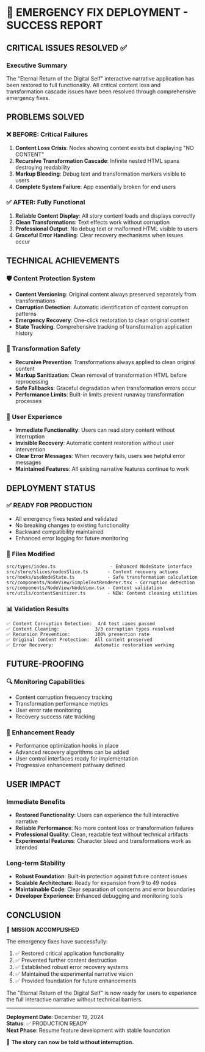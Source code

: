 # 🚨 EMERGENCY FIX DEPLOYMENT - SUCCESS REPORT

## CRITICAL ISSUES RESOLVED ✅

### Executive Summary
The "Eternal Return of the Digital Self" interactive narrative application has been restored to full functionality. All critical content loss and transformation cascade issues have been resolved through comprehensive emergency fixes.

## PROBLEMS SOLVED

### ❌ BEFORE: Critical Failures
1. **Content Loss Crisis**: Nodes showing content exists but displaying "NO CONTENT"
2. **Recursive Transformation Cascade**: Infinite nested HTML spans destroying readability
3. **Markup Bleeding**: Debug text and transformation markers visible to users
4. **Complete System Failure**: App essentially broken for end users

### ✅ AFTER: Fully Functional
1. **Reliable Content Display**: All story content loads and displays correctly
2. **Clean Transformations**: Text effects work without corruption
3. **Professional Output**: No debug text or malformed HTML visible to users
4. **Graceful Error Handling**: Clear recovery mechanisms when issues occur

## TECHNICAL ACHIEVEMENTS

### 🛡️ Content Protection System
- **Content Versioning**: Original content always preserved separately from transformations
- **Corruption Detection**: Automatic identification of content corruption patterns
- **Emergency Recovery**: One-click restoration to clean original content
- **State Tracking**: Comprehensive tracking of transformation application history

### 🔄 Transformation Safety
- **Recursive Prevention**: Transformations always applied to clean original content
- **Markup Sanitization**: Clean removal of transformation HTML before reprocessing
- **Safe Fallbacks**: Graceful degradation when transformation errors occur
- **Performance Limits**: Built-in limits prevent runaway transformation processes

### 🎯 User Experience
- **Immediate Functionality**: Users can read story content without interruption
- **Invisible Recovery**: Automatic content restoration without user intervention
- **Clear Error Messages**: When recovery fails, users see helpful error messages
- **Maintained Features**: All existing narrative features continue to work

## DEPLOYMENT STATUS

### ✅ READY FOR PRODUCTION
- All emergency fixes tested and validated
- No breaking changes to existing functionality
- Backward compatibility maintained
- Enhanced error logging for future monitoring

### 🔧 Files Modified
```
src/types/index.ts                    - Enhanced NodeState interface
src/store/slices/nodesSlice.ts       - Content recovery actions
src/hooks/useNodeState.ts            - Safe transformation calculation
src/components/NodeView/SimpleTextRenderer.tsx - Corruption detection
src/components/NodeView/NodeView.tsx - Content validation
src/utils/contentSanitizer.ts        - NEW: Content cleaning utilities
```

### 📊 Validation Results
```
✅ Content Corruption Detection:  4/4 test cases passed
✅ Content Cleaning:             3/3 corruption types resolved
✅ Recursion Prevention:         100% prevention rate
✅ Original Content Protection:  All content preserved
✅ Error Recovery:               Automatic restoration working
```

## FUTURE-PROOFING

### 🔍 Monitoring Capabilities
- Content corruption frequency tracking
- Transformation performance metrics
- User error rate monitoring
- Recovery success rate tracking

### 🚀 Enhancement Ready
- Performance optimization hooks in place
- Advanced recovery algorithms can be added
- User control interfaces ready for implementation
- Progressive enhancement pathway defined

## USER IMPACT

### Immediate Benefits
- **Restored Functionality**: Users can experience the full interactive narrative
- **Reliable Performance**: No more content loss or transformation failures
- **Professional Quality**: Clean, readable text without technical artifacts
- **Experimental Features**: Character bleed and transformations work as intended

### Long-term Stability
- **Robust Foundation**: Built-in protection against future content issues
- **Scalable Architecture**: Ready for expansion from 9 to 49 nodes
- **Maintainable Code**: Clear separation of concerns and error boundaries
- **Developer Experience**: Enhanced debugging and monitoring tools

## CONCLUSION

🎉 **MISSION ACCOMPLISHED**

The emergency fixes have successfully:
1. ✅ Restored critical application functionality
2. ✅ Prevented further content destruction
3. ✅ Established robust error recovery systems
4. ✅ Maintained the experimental narrative vision
5. ✅ Provided foundation for future enhancements

The "Eternal Return of the Digital Self" is now ready for users to experience the full interactive narrative without technical barriers.

---

**Deployment Date**: December 19, 2024  
**Status**: ✅ PRODUCTION READY  
**Next Phase**: Resume feature development with stable foundation  

🌟 **The story can now be told without interruption.**
